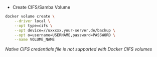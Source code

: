 - Create CIFS/Samba Volume
```bash
docker volume create \
	--driver local \
	--opt type=cifs \
	--opt device=//uxxxxx.your-server.de/backup \
	--opt o=username=USERNAME,password=PASSWORD \
	--name VOLUME_NAME
```
*Native CIFS credentials file is not supported with Docker CIFS volumes*